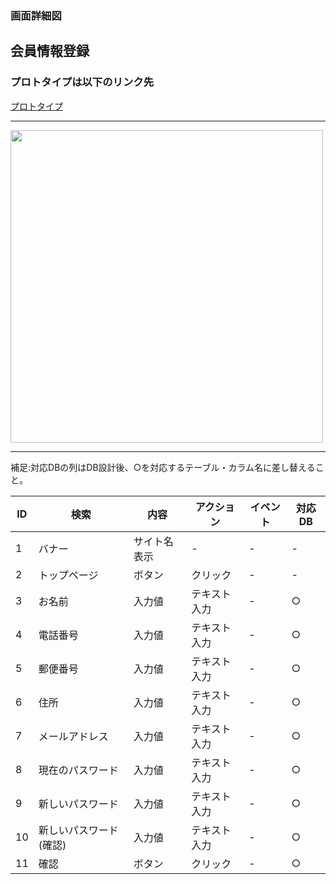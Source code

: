 ### 画面詳細図
## 会員情報登録
### プロトタイプは以下のリンク先
[プロトタイプ](https://www.figma.com/file/36DPETfL3dwzP5NjNW1WZQ/Untitled?node-id=0%3A1)
*****
<img src="register.png" width="500">

*****

補足:対応DBの列はDB設計後、○を対応するテーブル・カラム名に差し替えること。

| ID | 検索 | 内容 | アクション | イベント | 対応DB |
|----|-----|-----|---------|--------|-------|
|1|バナー|サイト名表示|-|-|-|
|2|トップページ|ボタン|クリック|-|-|
|3|お名前|入力値|テキスト入力|-|○|
|4|電話番号|入力値|テキスト入力|-|○|
|5|郵便番号|入力値|テキスト入力|-|○|
|6|住所|入力値|テキスト入力|-|○|
|7|メールアドレス|入力値|テキスト入力|-|○|
|8|現在のパスワード|入力値|テキスト入力|-|○|
|9|新しいパスワード|入力値|テキスト入力|-|○|
|10|新しいパスワード(確認)|入力値|テキスト入力|-|○|
|11|確認|ボタン|クリック|-|○|
